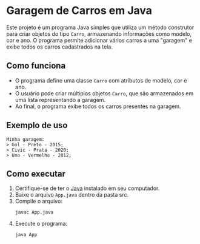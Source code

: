 # Garagem de Carros em Java

Este projeto é um programa Java simples que utiliza um método construtor para criar objetos do tipo `Carro`, armazenando informações como modelo, cor e ano. O programa permite adicionar vários carros a uma "garagem" e exibe todos os carros cadastrados na tela.

## Como funciona

- O programa define uma classe `Carro` com atributos de modelo, cor e ano.
- O usuário pode criar múltiplos objetos `Carro`, que são armazenados em uma lista representando a garagem.
- Ao final, o programa exibe todos os carros presentes na garagem.

## Exemplo de uso

```plaintext
Minha garagem:
> Gol - Preto - 2015;
> Civic - Prata - 2020;
> Uno - Vermelho - 2012;
```

## Como executar

1. Certifique-se de ter o [Java](https://www.java.com/pt-BR/download/) instalado em seu computador.
2. Baixe o arquivo `App.java` dentro da pasta src.
3. Compile o arquivo:
   ```
   javac App.java
   ```
4. Execute o programa:
   ```
   java App
   ```